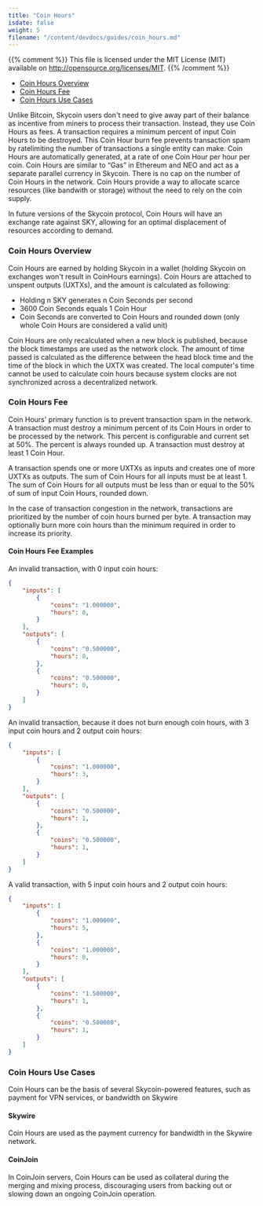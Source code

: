 ```yaml
---
title: "Coin Hours"
isdate: false
weight: 5
filename: "/content/devdocs/guides/coin_hours.md"
---
```

{{% comment %}}
This file is licensed under the MIT License (MIT) available on
http://opensource.org/licenses/MIT.
{{% /comment %}}

<!-- MarkdownTOC -->

- [Coin Hours Overview](#coin-hours-overview)
- [Coin Hours Fee](#coin-hours-fee)
- [Coin Hours Use Cases](#coin-hours-use-cases)

<!-- /MarkdownTOC -->


Unlike Bitcoin, Skycoin users don't need to give away part of their balance as incentive from miners to process their transaction. Instead, they use Coin Hours as fees. A transaction requires a minimum percent of input Coin Hours to be destroyed. This Coin Hour burn fee prevents transaction spam by ratelimiting the number of transactions a single entity can make. Coin Hours are automatically generated, at a rate of one Coin Hour per hour per coin. Coin Hours are similar to “Gas” in Ethereum and NEO and act as a separate parallel currency in Skycoin. There is no cap on the number of Coin Hours in the network. Coin Hours provide a way to allocate scarce resources (like bandwith or storage) without the need to rely on the coin supply.

In future versions of the Skycoin protocol, Coin Hours will have an exchange rate against SKY, allowing for an optimal displacement of resources according to demand.

### Coin Hours Overview

Coin Hours are earned by holding Skycoin in a wallet (holding Skycoin on exchanges won't result in CoinHours earnings). Coin Hours are attached to unspent outputs (UXTXs), and the amount is calculated as following:

- Holding n SKY generates n Coin Seconds per second
- 3600 Coin Seconds equals 1 Coin Hour
- Coin Seconds are converted to Coin Hours and rounded down (only whole Coin Hours are considered a valid unit)

Coin Hours are only recalculated when a new block is published, because the block timestamps are used as the network clock.  The amount of time passed is calculated as
the difference between the head block time and the time of the block in which the UXTX was created.  The local computer's time cannot be used to calculate coin hours because
system clocks are not synchronized across a decentralized network.

### Coin Hours Fee

Coin Hours' primary function is to prevent transaction spam in the network.  A transaction must destroy a minimum percent of its Coin Hours in order to be processed by the network. This percent is configurable and current set at 50%.  The percent is always rounded up.  A transaction must destroy at least 1 Coin Hour.

A transaction spends one or more UXTXs as inputs and creates one of more UXTXs as outputs.
The sum of Coin Hours for all inputs must be at least 1.  The sum of Coin Hours for all outputs must be less than or equal to the 50% of sum of input Coin Hours, rounded down.

In the case of transaction congestion in the network, transactions are prioritized by the number of coin hours burned per byte. A transaction may optionally burn more coin hours than the minimum required in order to increase its priority.

#### Coin Hours Fee Examples

An invalid transaction, with 0 input coin hours:

```json
{
    "inputs": [
        {
            "coins": "1.000000",
            "hours": 0,
        }
    ],
    "outputs": [
        {
            "coins": "0.500000",
            "hours": 0,
        },
        {
            "coins": "0.500000",
            "hours": 0,
        }
    ]
}
```

An invalid transaction, because it does not burn enough coin hours, with 3 input coin hours and 2 output coin hours:

```json
{
    "inputs": [
        {
            "coins": "1.000000",
            "hours": 3,
        }
    ],
    "outputs": [
        {
            "coins": "0.500000",
            "hours": 1,
        },
        {
            "coins": "0.500000",
            "hours": 1,
        }
    ]
}
```

A valid transaction, with 5 input coin hours and 2 output coin hours:

```json
{
    "inputs": [
        {
            "coins": "1.000000",
            "hours": 5,
        },
        {
            "coins": "1.000000",
            "hours": 0,
        }
    ],
    "outputs": [
        {
            "coins": "1.500000",
            "hours": 1,
        },
        {
            "coins": "0.500000",
            "hours": 1,
        }
    ]
}
```



### Coin Hours Use Cases

Coin Hours can be the basis of several Skycoin-powered features, such as payment for VPN services, or bandwidth on Skywire

#### Skywire

Coin Hours are used as the payment currency for bandwidth in the Skywire network.

#### CoinJoin

In CoinJoin servers, Coin Hours can be used as collateral during the merging and mixing process, discouraging users from backing out or slowing down an ongoing CoinJoin operation.

<!-- Q: Can Coin Hours play a role with CX/CXO analogous to ETH's gas with EVM? -->


